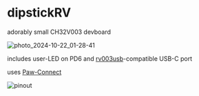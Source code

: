 # dipstickRV
adorably small CH32V003 devboard

![photo_2024-10-22_01-28-41](https://github.com/user-attachments/assets/5fb659e0-3a45-498e-b140-11b49c420fac)

includes user-LED on PD6 and [rv003usb](https://github.com/cnlohr/rv003usb)-compatible USB-C port

uses [Paw-Connect](https://github.com/LeoDJ/Paw-Connect)

![pinout](https://github.com/user-attachments/assets/050130b3-6679-43dd-8a51-c97e7732af86)
